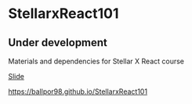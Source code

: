 # StellarxReact101

## Under development

Materials and dependencies for Stellar X React course

[Slide](https://docs.google.com/presentation/d/1MNToBhgBFl-VUJvTsykbH6-SM4kWnfhV28IWV-Mf2Wo/edit?usp=sharing)

https://ballpor98.github.io/StellarxReact101
